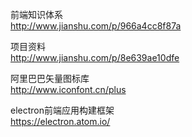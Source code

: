 前端知识体系  
http://www.jianshu.com/p/966a4cc8f87a   

项目资料  
http://www.jianshu.com/p/8e639ae10dfe  

阿里巴巴矢量图标库  
http://www.iconfont.cn/plus  

electron前端应用构建框架  
https://electron.atom.io/  

